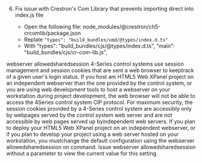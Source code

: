 6. Fix issue with Crestron's Com Library that prevents importing direct into index.js file

   - Open the following file: node_modules/@crestron/ch5-crcomlib/package.json
   - Replate
     `"types": "build_bundles/umd/@types/index.d.ts"`
   - With
     "types": "build_bundles/cjs/@types/index.d.ts",
     "main": "build_bundles/cjs/cr-com-lib.js",


webserver allowedsharedsession
4-Series control systems use session management and session cookies that are sent a web browser to keeptrack of a given user's login status. If you host am HTML5 Web XPanel project on an independent webserver than the one provided by the control system, or you are using web development tools to host a webserver on your workstation during project development, the web browser will not be able to access the 4Series control system CIP protocol.
For maximum security, the session cookies provided by a 4-Series control system are accessibly only by webpages served by the control system web server and are not accessible by web pages served up byindependent web servers. If you plan to deploy your HTML5 Web XPanel project on an independent webserver, or if you plan to develop your project using a web server hosted on your workstation, you mustchange the default configuration using the
webserver allowedsharedsession on
command.
Issue
webserver allowedsharedsession
without a parameter to view the current value for this setting
